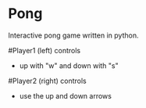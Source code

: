 # Pong
Interactive pong game written in python. 

#Player1 (left) controls 
- up with "w" and down with "s"

#Player2 (right) controls
- use the up and down arrows
